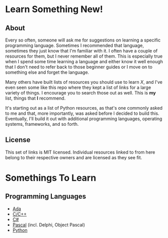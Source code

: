 # Learn Something New!

## About

Every so often, someone will ask me for suggestions on learning a specific programming language. Sometimes I recommended that language, sometimes they just know that I'm familiar with it. I often have a couple of resources for them, but I never remember all of them. This is especially true when I spend some time learning a language and either know it well enough that I don't need to refer back to those beginner guides or I move on to something else and forget the language.

Many others have built lists of resources you should use to learn _X_, and I've even seen some like this repo where they kept a list of links for a large variety of things. I encourage you to search those out as well. This is **my** list, things that **I** recommend.

It's starting out as a list of Python resources, as that's one commonly asked to me and that, more importantly, was asked before I decided to build this. Eventually, I'll build it out with additional programming languages, operating systems, frameworks, and so forth.

## License

This set of links is MIT licensed. Individual resources linked to from here belong to their respective owners and are licensed as they see fit.

# Somethings To Learn

## Programming Languages

+ [Ada](https://github.com/rnelson/learnsomethingnew/blob/master/programming_languages/ada.md)
+ [C/C++](https://github.com/rnelson/learnsomethingnew/blob/master/programming_languages/cpp.md)
+ [C#](https://github.com/rnelson/learnsomethingnew/blob/master/programming_languages/csharp.md)
+ [Pascal](https://github.com/rnelson/learnsomethingnew/blob/master/programming_languages/pascal.md) (incl. Delphi, Object Pascal)
+ [Python](https://github.com/rnelson/learnsomethingnew/blob/master/programming_languages/python.md)